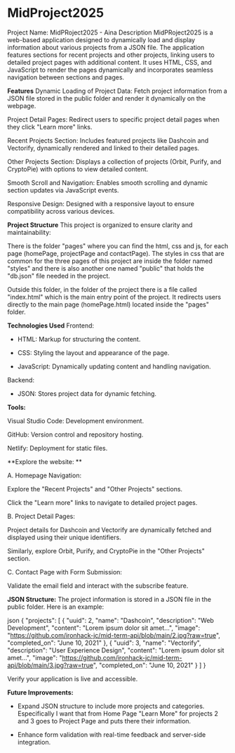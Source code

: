 # MidProject2025

Project Name: MidPRoject2025 - Aina
Description
MidPRoject2025 is a web-based application designed to dynamically load and display information about various projects from a JSON file. The application features sections for recent projects and other projects, linking users to detailed project pages with additional content. It uses HTML, CSS, and JavaScript to render the pages dynamically and incorporates seamless navigation between sections and pages.

**Features**
Dynamic Loading of Project Data: Fetch project information from a JSON file stored in the public folder and render it dynamically on the webpage.

Project Detail Pages: Redirect users to specific project detail pages when they click "Learn more" links.

Recent Projects Section: Includes featured projects like Dashcoin and Vectorify, dynamically rendered and linked to their detailed pages.

Other Projects Section: Displays a collection of projects (Orbit, Purify, and CryptoPie) with options to view detailed content.

Smooth Scroll and Navigation: Enables smooth scrolling and dynamic section updates via JavaScript events.

Responsive Design: Designed with a responsive layout to ensure compatibility across various devices.

**Project Structure**
This project is organized to ensure clarity and maintainability:

There is the folder "pages" where you can find the html, css and js, for each page (homePage, projectPage and contactPage). The styles in css that are common for the three pages of this project are inside the folder named "styles" and there is also another one named "public" that holds the "db.json" file needed in the project.

Outside this folder, in the folder of the project there is a file called "index.html" which is the main entry point of the project. It redirects users directly to the main page (homePage.html) located inside the "pages" folder.

**Technologies Used**
Frontend:

- HTML: Markup for structuring the content.

- CSS: Styling the layout and appearance of the page.

- JavaScript: Dynamically updating content and handling navigation.

Backend:

- JSON: Stores project data for dynamic fetching.

**Tools:**

Visual Studio Code: Development environment.

GitHub: Version control and repository hosting.

Netlify: Deployment for static files.

**Explore the website: **

A. Homepage Navigation:

Explore the "Recent Projects" and "Other Projects" sections.

Click the "Learn more" links to navigate to detailed project pages.

B. Project Detail Pages:

Project details for Dashcoin and Vectorify are dynamically fetched and displayed using their unique identifiers.

Similarly, explore Orbit, Purify, and CryptoPie in the "Other Projects" section.

C. Contact Page with Form Submission:

Validate the email field and interact with the subscribe feature.

**JSON Structure:**
The project information is stored in a JSON file in the public folder. Here is an example:

json
{
  "projects": [
    {
      "uuid": 2,
      "name": "Dashcoin",
      "description": "Web Development",
      "content": "Lorem ipsum dolor sit amet...",
      "image": "https://github.com/ironhack-jc/mid-term-api/blob/main/2.jpg?raw=true",
      "completed_on": "June 10, 2021"
    },
    {
      "uuid": 3,
      "name": "Vectorify",
      "description": "User Experience Design",
      "content": "Lorem ipsum dolor sit amet...",
      "image": "https://github.com/ironhack-jc/mid-term-api/blob/main/3.jpg?raw=true",
      "completed_on": "June 10, 2021"
    }
  ]
}


Verify your application is live and accessible.

**Future Improvements:**
- Expand JSON structure to include more projects and categories. Especifically I want that from Home Page "Learn More" for projects 2 and 3 goes to Project Page and puts there their information.

- Enhance form validation with real-time feedback and server-side integration.

